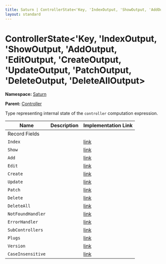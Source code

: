 ```yaml
---
title: Saturn | ControllerState<'Key, 'IndexOutput, 'ShowOutput, 'AddOutput, 'EditOutput, 'CreateOutput, 'UpdateOutput, 'PatchOutput, 'DeleteOutput, 'DeleteAllOutput>
layout: standard
---
```


# ControllerState<'Key, 'IndexOutput, 'ShowOutput, 'AddOutput, 'EditOutput, 'CreateOutput, 'UpdateOutput, 'PatchOutput, 'DeleteOutput, 'DeleteAllOutput>

**Namespace:** [Saturn](./saturn.html)

**Parent:** [Controller](./saturn-controller.html)

Type representing internal state of the `controller` computation expression.

| Name              | Description | Implementation Link                                                                           |
|-------------------|-------------|-----------------------------------------------------------------------------------------------|
| Record Fields     |             |                                                                                               |
| `Index`           |             | [link](https://github.com/SaturnFramework/Saturn/tree/master/src/Saturn/Controller.fs#L40-40) |
| `Show`            |             | [link](https://github.com/SaturnFramework/Saturn/tree/master/src/Saturn/Controller.fs#L41-41) |
| `Add`             |             | [link](https://github.com/SaturnFramework/Saturn/tree/master/src/Saturn/Controller.fs#L42-42) |
| `Edit`            |             | [link](https://github.com/SaturnFramework/Saturn/tree/master/src/Saturn/Controller.fs#L43-43) |
| `Create`          |             | [link](https://github.com/SaturnFramework/Saturn/tree/master/src/Saturn/Controller.fs#L44-44) |
| `Update`          |             | [link](https://github.com/SaturnFramework/Saturn/tree/master/src/Saturn/Controller.fs#L45-45) |
| `Patch`           |             | [link](https://github.com/SaturnFramework/Saturn/tree/master/src/Saturn/Controller.fs#L46-46) |
| `Delete`          |             | [link](https://github.com/SaturnFramework/Saturn/tree/master/src/Saturn/Controller.fs#L47-47) |
| `DeleteAll`       |             | [link](https://github.com/SaturnFramework/Saturn/tree/master/src/Saturn/Controller.fs#L48-48) |
| `NotFoundHandler` |             | [link](https://github.com/SaturnFramework/Saturn/tree/master/src/Saturn/Controller.fs#L50-50) |
| `ErrorHandler`    |             | [link](https://github.com/SaturnFramework/Saturn/tree/master/src/Saturn/Controller.fs#L51-51) |
| `SubControllers`  |             | [link](https://github.com/SaturnFramework/Saturn/tree/master/src/Saturn/Controller.fs#L52-52) |
| `Plugs`           |             | [link](https://github.com/SaturnFramework/Saturn/tree/master/src/Saturn/Controller.fs#L53-53) |
| `Version`         |             | [link](https://github.com/SaturnFramework/Saturn/tree/master/src/Saturn/Controller.fs#L54-54) |
| `CaseInsensitive` |             | [link](https://github.com/SaturnFramework/Saturn/tree/master/src/Saturn/Controller.fs#L55-55) |
